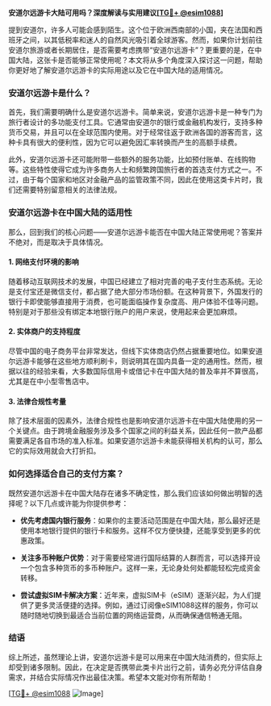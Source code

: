 **安道尔远游卡大陆可用吗？深度解读与实用建议[[TG💪+ @esim1088](https://t.me/s/esim1088)]**

提到安道尔，许多人可能会感到陌生。这个位于欧洲西南部的小国，夹在法国和西班牙之间，以其低税率和迷人的自然风光吸引着全球游客。然而，如果你计划前往安道尔旅游或者长期居住，是否需要考虑携带“安道尔远游卡”？更重要的是，在中国大陆，这张卡是否能够正常使用呢？本文将从多个角度深入探讨这一问题，帮助你更好地了解安道尔远游卡的实际用途以及它在中国大陆的适用情况。

### 安道尔远游卡是什么？

首先，我们需要明确什么是安道尔远游卡。简单来说，安道尔远游卡是一种专门为旅行者设计的多功能支付工具。它通常由安道尔的银行或金融机构发行，支持多种货币交易，并且可以在全球范围内使用。对于经常往返于欧洲各国的游客而言，这种卡具有很大的便利性，因为它可以避免因汇率转换而产生的高额手续费。

此外，安道尔远游卡还可能附带一些额外的服务功能，比如预付账单、在线购物等。这些特性使得它成为许多商务人士和频繁跨国旅行者的首选支付方式之一。不过，由于每个国家和地区对金融产品的监管政策不同，因此在使用这类卡片时，我们还需要特别留意相关的法律法规。

### 安道尔远游卡在中国大陆的适用性

那么，回到我们的核心问题——安道尔远游卡能否在中国大陆正常使用呢？答案并不绝对，而是取决于具体情况。

#### 1. 网络支付环境的影响
随着移动互联网技术的发展，中国已经建立了相对完善的电子支付生态系统。无论是支付宝还是微信支付，都占据了绝大部分市场份额。在这种背景下，外国发行的银行卡即使能够直接用于消费，也可能面临操作复杂度高、用户体验不佳等问题。特别是对于那些没有绑定本地银行账户的用户来说，使用起来会更加麻烦。

#### 2. 实体商户的支持程度
尽管中国的电子商务平台非常发达，但线下实体商店仍然占据重要地位。如果安道尔远游卡能够在这些地方顺利刷卡，则说明其在国内具备一定的通用性。然而，根据以往的经验来看，大多数国际信用卡或借记卡在中国大陆的普及率并不算很高，尤其是在中小型零售店中。

#### 3. 法律合规性考量
除了技术层面的因素外，法律合规性也是影响安道尔远游卡在中国大陆使用的另一个关键点。由于跨境金融服务涉及多个国家之间的利益关系，因此任何一款产品都需要满足各自市场的准入标准。如果安道尔远游卡未能获得相关机构的认可，那么它的实际效用就会大打折扣。

### 如何选择适合自己的支付方案？

既然安道尔远游卡在中国大陆存在诸多不确定性，那么我们应该如何做出明智的选择呢？以下几点或许能为你提供参考：

- **优先考虑国内银行服务**：如果你的主要活动范围是在中国大陆，那么最好还是使用本地银行提供的银行卡和服务。这样不仅方便快捷，还能享受到更多的优惠政策。
  
- **关注多币种账户优势**：对于需要经常进行国际结算的人群而言，可以选择开设一个包含多种货币的多币种账户。这样一来，无论身处何处都能轻松完成资金转移。

- **尝试虚拟SIM卡解决方案**：近年来，虚拟SIM卡（eSIM）逐渐兴起，为人们提供了更多灵活便捷的选择。例如，通过订阅像eSIM1088这样的服务，你可以随时随地切换到最适合当前位置的网络运营商，从而确保通信畅通无阻。

### 结语

综上所述，虽然理论上讲，安道尔远游卡是可以用来在中国大陆消费的，但实际上却受到诸多限制。因此，在决定是否携带此类卡片出行之前，请务必充分评估自身需求，并结合实际情况作出最佳决策。希望本文能对你有所帮助！

[[TG💪+ @esim1088](https://t.me/s/esim1088) ![Image](https://i.postimg.cc/4NQfJmqS/Snipaste-2025-05-13-00-14-12.png)]